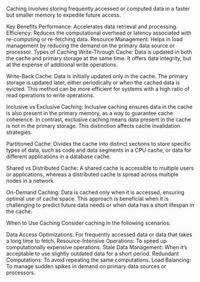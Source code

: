 Caching involves storing frequently accessed or computed data in a faster but smaller memory to expedite future access.

Key Benefits
Performance: Accelerates data retrieval and processing.
Efficiency: Reduces the computational overhead or latency associated with re-computing or re-fetching data.
Resource Management: Helps in load management by reducing the demand on the primary data source or processor.
Types of Caching
Write-Through Cache: Data is updated in both the cache and primary storage at the same time. It offers data integrity, but at the expense of additional write operations.

Write-Back Cache: Data is initially updated only in the cache. The primary storage is updated later, either periodically or when the cached data is evicted. This method can be more efficient for systems with a high ratio of read operations to write operations.

Inclusive vs Exclusive Caching: Inclusive caching ensures data in the cache is also present in the primary memory, as a way to guarantee cache coherence. In contrast, exclusive caching means data present in the cache is not in the primary storage. This distinction affects cache invalidation strategies.

Partitioned Cache: Divides the cache into distinct sections to store specific types of data, such as code and data segments in a CPU cache, or data for different applications in a database cache.

Shared vs Distributed Cache: A shared cache is accessible to multiple users or applications, whereas a distributed cache is spread across multiple nodes in a network.

On-Demand Caching: Data is cached only when it is accessed, ensuring optimal use of cache space. This approach is beneficial when it is challenging to predict future data needs or when data has a short lifespan in the cache.

When to Use Caching
Consider caching in the following scenarios:

Data Access Optimizations: For frequently accessed data or data that takes a long time to fetch.
Resource-Intensive Operations: To speed up computationally expensive operations.
Stale Data Management: When it’s acceptable to use slightly outdated data for a short period.
Redundant Computations: To avoid repeating the same computations.
Load Balancing: To manage sudden spikes in demand on primary data sources or processors.
